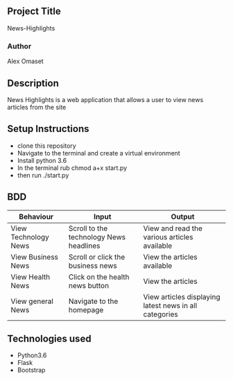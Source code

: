 ## Project Title
News-Highlights

### Author
Alex Omaset

## Description 
News Highlights is a web application that allows a user to view news articles from the site 

## Setup Instructions 
* clone this repository 
* Navigate to the terminal and create a virtual environment
* Install python 3.6
* In the terminal rub chmod a+x start.py
* then run ./start.py

## BDD

|  Behaviour  |  Input  |  Output  |
| --- | --- | --- |
|View Technology News |Scroll to the technology News headlines |View and read the various articles available |
|View Business News | Scroll or click the business news |View the articles available |
|View Health News | Click on the health news button |View the articles |
|View general News |Navigate to the homepage|View articles displaying latest news in all categories |

## Technologies used
* Python3.6
* Flask
* Bootstrap